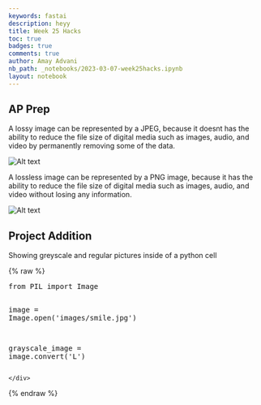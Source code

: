 ```yaml
---
keywords: fastai
description: heyy
title: Week 25 Hacks
toc: true 
badges: true 
comments: true
author: Amay Advani
nb_path: _notebooks/2023-03-07-week25hacks.ipynb
layout: notebook
---
```


<!--
#################################################
### THIS FILE WAS AUTOGENERATED! DO NOT EDIT! ###
#################################################
# file to edit: _notebooks/2023-03-07-week25hacks.ipynb
-->

<div class="container" id="notebook-container">
        
<div class="cell border-box-sizing text_cell rendered"><div class="inner_cell">
<div class="text_cell_render border-box-sizing rendered_html">
<h2 id="AP-Prep">AP Prep<a class="anchor-link" href="#AP-Prep"> </a></h2><p>A lossy image can be represented by a JPEG, because it doesnt has the ability to reduce the file size of digital media such as images, audio, and video by permanently removing some of the data.</p>
<p><img src="/fastpages/images/copied_from_nb/../images/jepg.jpeg" alt="Alt text"></p>
<p>A lossless image can be represented by a PNG image, because it has the ability to reduce the file size of digital media such as images, audio, and video without losing any information.</p>
<p><img src="/fastpages/images/copied_from_nb/../images/png.png" alt="Alt text"></p>

</div>
</div>
</div>
<div class="cell border-box-sizing text_cell rendered"><div class="inner_cell">
<div class="text_cell_render border-box-sizing rendered_html">
<h2 id="Project-Addition">Project Addition<a class="anchor-link" href="#Project-Addition"> </a></h2><p>Showing greyscale and regular pictures inside of a python cell</p>

</div>
</div>
</div>
    {% raw %}
    
<div class="cell border-box-sizing code_cell rendered">
<div class="input">

<div class="inner_cell">
    <div class="input_area">
<div class=" highlight hl-python"><pre><span></span><span class="kn">from</span> <span class="nn">PIL</span> <span class="kn">import</span> <span class="n">Image</span>

<span class="n">image</span> <span class="o">=</span> <span class="n">Image</span><span class="o">.</span><span class="n">open</span><span class="p">(</span><span class="s1">&#39;images/smile.jpg&#39;</span><span class="p">)</span>

<span class="n">grayscale_image</span> <span class="o">=</span> <span class="n">image</span><span class="o">.</span><span class="n">convert</span><span class="p">(</span><span class="s1">&#39;L&#39;</span><span class="p">)</span>
</pre></div>

    </div>
</div>
</div>

</div>
    {% endraw %}

</div>
 


